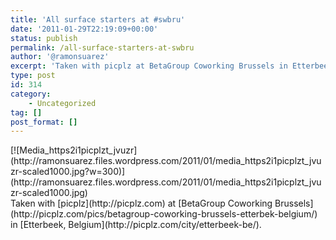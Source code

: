 ```yaml
---
title: 'All surface starters at #swbru'
date: '2011-01-29T22:19:09+00:00'
status: publish
permalink: /all-surface-starters-at-swbru
author: '@ramonsuarez'
excerpt: 'Taken with picplz at BetaGroup Coworking Brussels in Etterbeek, Belgium.'
type: post
id: 314
category:
    - Uncategorized
tag: []
post_format: []
---
```

<div class="p_embed p_image_embed">[![Media_https2i1picplzt_jvuzr](http://ramonsuarez.files.wordpress.com/2011/01/media_https2i1picplzt_jvuzr-scaled1000.jpg?w=300)](http://ramonsuarez.files.wordpress.com/2011/01/media_https2i1picplzt_jvuzr-scaled1000.jpg)</div>Taken with [picplz](http://picplz.com) at [BetaGroup Coworking Brussels](http://picplz.com/pics/betagroup-coworking-brussels-etterbek-belgium/) in [Etterbeek, Belgium](http://picplz.com/city/etterbeek-be/). 